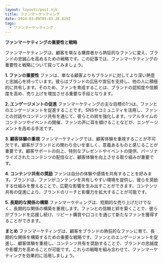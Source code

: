 ```yaml
---
layout: layouts/post.njk
title: ファンマーケッティング
date: 2024-03-09T05:03:26.819Z
tags:
  - ファンマーケッティング
---
```

**ファンマーケティングの重要性と戦略**

ファンマーケティングは、顧客を単なる購買者から熱狂的なファンに変え、ブランドの忠誠心を高めるための戦略です。この記事では、ファンマーケティングの重要性と戦略について探ってみましょう。

**1. ファンの重要性**
ファンは、単なる顧客よりもブランドに対してより深い熱意と忠誠心を持っています。彼らはブランドの広告や宣伝を支持し、他の人に積極的に共有します。そのため、ファンを育成することは、ブランドの認知度や信頼度を高め、売り上げを増加させる重要な手段となります。

**2. エンゲージメントの促進**
ファンマーケティングの主な目標の1つは、ファンとのエンゲージメントを促進することです。SNSやコミュニティを活用し、ファンとの対話やコンテンツ共有を通じて、彼らとの絆を強化します。リアルタイムのコンテンツやイベントの開催、ファンの声に耳を傾けることなどが、エンゲージメントを高める手法です。

**3. 顧客体験の重視**
ファンマーケティングでは、顧客体験を重視することが不可欠です。顧客がブランドとの関わり合いを楽しく、意義あるものと感じることが重要です。顧客サポートの向上、特別なプレゼントやイベントの提供、パーソナライズされたコンテンツの配信など、顧客体験を向上させる取り組みが重要です。

**4. コンテンツ共有の奨励**
ファンは自分の体験や感情を共有することを好みます。ブランドは、ファンがコンテンツを共有しやすい環境を提供し、彼らを奨励する仕組みを整えることで、広範な影響を生み出すことができます。コンテンツ共有の促進により、ブランドのリーチと影響力を拡大することが可能です。

**5. 長期的な関係の構築**
ファンマーケティングは、短期的な売り上げだけでなく、長期的な関係の構築を重視します。ファンとの信頼と絆を築くことで、彼らがブランドを応援し続け、リピート購買や口コミを通じて新たなファンを獲得することができます。

**まとめ**
ファンマーケティングは、顧客をブランドの熱狂的なファンに育て、長期的な関係を構築するための重要な戦略です。ファンとのエンゲージメントを促進し、顧客体験を重視し、コンテンツ共有を奨励することで、ブランドの忠誠度や影響力を高めることが可能です。これらの戦略を組み合わせて、ファンマーケティングを効果的に活用しましょう。